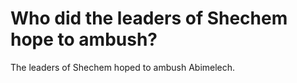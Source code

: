 # Who did the leaders of Shechem hope to ambush?

The leaders of Shechem hoped to ambush Abimelech.
